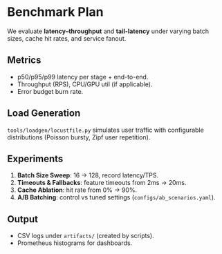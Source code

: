 # Benchmark Plan

We evaluate **latency–throughput** and **tail-latency** under varying batch sizes, cache hit rates, and service fanout.

## Metrics
- p50/p95/p99 latency per stage + end-to-end.
- Throughput (RPS), CPU/GPU util (if applicable).
- Error budget burn rate.

## Load Generation
`tools/loadgen/locustfile.py` simulates user traffic with configurable distributions (Poisson bursty, Zipf user repetition).

## Experiments
1. **Batch Size Sweep**: 16 → 128, record latency/TPS.
2. **Timeouts & Fallbacks**: feature timeouts from 2ms → 20ms.
3. **Cache Ablation**: hit rate from 0% → 90%.
4. **A/B Batching**: control vs tuned settings (`configs/ab_scenarios.yaml`).

## Output
- CSV logs under `artifacts/` (created by scripts).
- Prometheus histograms for dashboards.
